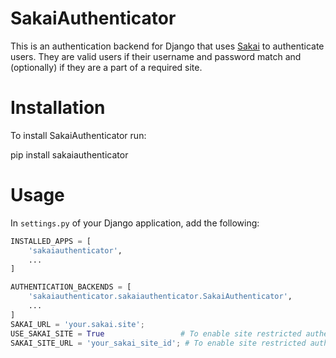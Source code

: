 # SakaiAuthenticator

This is an authentication backend for Django that uses
[Sakai](https://sakaiproject.org/) to authenticate users. They are valid users
if their username and password match and (optionally) if they are a part of a
required site.

# Installation

To install SakaiAuthenticator run:

   pip install sakaiauthenticator

# Usage

In `settings.py` of your Django application, add the following:

```python
INSTALLED_APPS = [
    'sakaiauthenticator',
    ...
]

AUTHENTICATION_BACKENDS = [
    'sakaiauthenticator.sakaiauthenticator.SakaiAuthenticator',
    ...
]
SAKAI_URL = 'your.sakai.site';
USE_SAKAI_SITE = True                 # To enable site restricted authentication
SAKAI_SITE_URL = 'your_sakai_site_id'; # To enable site restricted authentication
```
